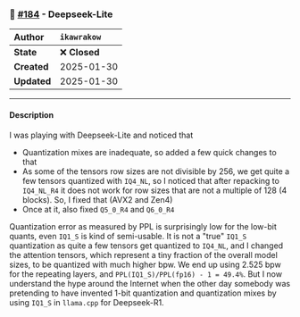 ### 🔀 [#184](https://github.com/ikawrakow/ik_llama.cpp/pull/184) - Deepseek-Lite

| **Author** | `ikawrakow` |
| :--- | :--- |
| **State** | ❌ **Closed** |
| **Created** | 2025-01-30 |
| **Updated** | 2025-01-30 |

---

#### Description

I was playing with Deepseek-Lite and noticed that
* Quantization mixes are inadequate, so added a few quick changes to that
* As some of the tensors row sizes are not divisible by 256, we get quite a few tensors quantized with `IQ4_NL`, so I noticed that after repacking to `IQ4_NL_R4` it does not work for row sizes that are not a multiple of 128 (4 blocks). So, I fixed that (AVX2 and Zen4)
* Once at it, also fixed `Q5_0_R4` and `Q6_0_R4`

Quantization error as measured by PPL is surprisingly low for the low-bit quants, even `IQ1_S` is kind of semi-usable. It is not a "true" `IQ1_S` quantization as quite a few tensors get quantized to `IQ4_NL`, and I changed the attention tensors, which represent a tiny fraction of the overall model sizes, to be quantized with much higher bpw.  We end up using 2.525 bpw for the repeating layers, and `PPL(IQ1_S)/PPL(fp16) - 1 = 49.4%`. But I now understand the hype around the Internet when the other day somebody was pretending to have invented 1-bit quantization and quantization mixes by using `IQ1_S` in `llama.cpp` for Deepseek-R1.